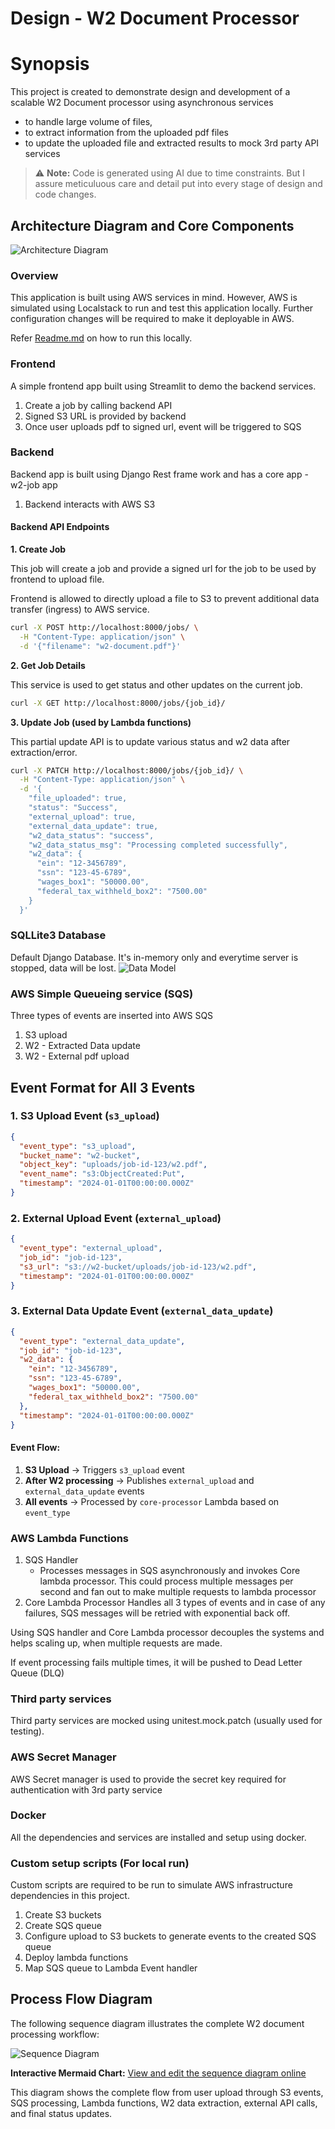 # Design - W2 Document Processor

# Synopsis

This project is created to demonstrate design and development of a scalable W2 Document processor using asynchronous services
 - to handle large volume of files, 
 - to extract information from the uploaded pdf files
 - to update the uploaded file and extracted results to mock 3rd party API services
 
> ⚠️ **Note:** Code is generated using AI due to time constraints. But I assure meticuluous care and detail put into every stage of design and code changes. 
## Architecture Diagram and Core Components
![Architecture Diagram](design-images/Architecture-diagram.png)

### Overview
This application is built using AWS services in mind. However, AWS is simulated using Localstack to run and test this application locally. Further configuration changes will be required to make it deployable in AWS. 

Refer [Readme.md](README.md) on how to run this locally. 

### Frontend
A simple frontend app built using Streamlit to demo the backend services.

1) Create a job by calling backend API
2) Signed S3 URL is provided by backend
3) Once user uploads pdf to signed url, event will be triggered to SQS

### Backend
Backend app is built using Django Rest frame work and has a core app - w2-job app
1) Backend interacts with AWS S3 

#### **Backend API Endpoints**

**1. Create Job**

This job will create a job and provide a signed url for the job to be used by frontend to upload file. 

Frontend is allowed to directly upload a file to S3 to prevent additional data transfer (ingress) to AWS service. 

```bash
curl -X POST http://localhost:8000/jobs/ \
  -H "Content-Type: application/json" \
  -d '{"filename": "w2-document.pdf"}'
```


**2. Get Job Details**

This service is used to get status and other updates on the current job. 

```bash
curl -X GET http://localhost:8000/jobs/{job_id}/
```

**3. Update Job (used by Lambda functions)**

This partial update API is to update various status and w2 data after extraction/error. 

```bash
curl -X PATCH http://localhost:8000/jobs/{job_id}/ \
  -H "Content-Type: application/json" \
  -d '{
    "file_uploaded": true,
    "status": "Success",
    "external_upload": true,
    "external_data_update": true,
    "w2_data_status": "success",
    "w2_data_status_msg": "Processing completed successfully",
    "w2_data": {
      "ein": "12-3456789",
      "ssn": "123-45-6789",
      "wages_box1": "50000.00",
      "federal_tax_withheld_box2": "7500.00"
    }
  }'
```


### SQLLite3 Database
Default Django Database. It's in-memory only and everytime server is stopped, data will be lost. 
![Data Model](design-images/data-model.png)

### AWS Simple Queueing service (SQS)
Three types of events are inserted into AWS SQS
1) S3 upload
2) W2 - Extracted Data update 
3) W2 - External pdf upload

##  **Event Format for All 3 Events**

### **1. S3 Upload Event** (`s3_upload`)
```json
{
  "event_type": "s3_upload",
  "bucket_name": "w2-bucket",
  "object_key": "uploads/job-id-123/w2.pdf",
  "event_name": "s3:ObjectCreated:Put",
  "timestamp": "2024-01-01T00:00:00.000Z"
}
```

### **2. External Upload Event** (`external_upload`)
```json
{
  "event_type": "external_upload",
  "job_id": "job-id-123",
  "s3_url": "s3://w2-bucket/uploads/job-id-123/w2.pdf",
  "timestamp": "2024-01-01T00:00:00.000Z"
}
```

### **3. External Data Update Event** (`external_data_update`)
```json
{
  "event_type": "external_data_update",
  "job_id": "job-id-123",
  "w2_data": {
    "ein": "12-3456789",
    "ssn": "123-45-6789",
    "wages_box1": "50000.00",
    "federal_tax_withheld_box2": "7500.00"
  },
  "timestamp": "2024-01-01T00:00:00.000Z"
}
```

#### **Event Flow:**
1. **S3 Upload** → Triggers `s3_upload` event
2. **After W2 processing** → Publishes `external_upload` and `external_data_update` events
3. **All events** → Processed by `core-processor` Lambda based on `event_type`


### AWS Lambda Functions

 1. SQS Handler
	  - Processes messages in SQS asynchronously and invokes Core lambda processor. This could process multiple messages per second and fan out to make multiple requests to lambda processor
 2. Core Lambda Processor
	 Handles all 3 types of events and in case of any failures, SQS messages will be retried with exponential back off. 

Using SQS handler and Core Lambda processor decouples the systems and helps scaling up, when multiple requests are made. 

If event processing fails multiple times, it will be pushed to Dead Letter Queue (DLQ) 

### Third party services
Third party services are mocked using unitest.mock.patch (usually used for testing).

### AWS Secret Manager
AWS Secret manager is used to provide the secret key required for authentication with 3rd party service

### Docker 

All the dependencies and services are installed and setup using docker. 


### Custom setup scripts (For local run)
Custom scripts are required to be run to simulate AWS infrastructure dependencies in this project. 
1) Create S3 buckets 
2) Create SQS queue
3) Configure upload to S3 buckets to generate events to the created SQS queue
4) Deploy lambda functions
5) Map SQS queue to Lambda Event handler

## Process Flow Diagram

The following sequence diagram illustrates the complete W2 document processing workflow:

![Sequence Diagram](design-images/Sequence%20diagram.png)

**Interactive Mermaid Chart:** [View and edit the sequence diagram online](https://www.mermaidchart.com/app/projects/190ea5b0-c8c5-4439-8509-8140f6dc659e/diagrams/bf4e2ecc-2dfe-42d2-9f05-cd87c0e81b27/version/v0.1/edit)

This diagram shows the complete flow from user upload through S3 events, SQS processing, Lambda functions, W2 data extraction, external API calls, and final status updates.
